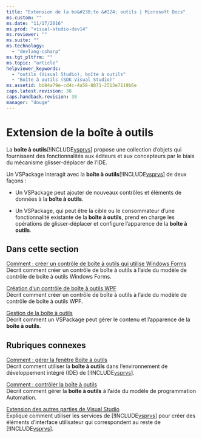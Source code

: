 ```yaml
---
title: "Extension de la bo&#238;te &#224; outils | Microsoft Docs"
ms.custom: ""
ms.date: "11/17/2016"
ms.prod: "visual-studio-dev14"
ms.reviewer: ""
ms.suite: ""
ms.technology: 
  - "devlang-csharp"
ms.tgt_pltfrm: ""
ms.topic: "article"
helpviewer_keywords: 
  - "outils (Visual Studio), boîte à outils"
  - "Boîte à outils (SDK Visual Studio)"
ms.assetid: bb84a79e-cd4c-4a58-8871-2513e7119b6e
caps.latest.revision: 38
caps.handback.revision: 38
manager: "douge"
---
```

# Extension de la bo&#238;te &#224; outils
La **boîte à outils**[!INCLUDE[vsprvs](../code-quality/includes/vsprvs_md.md)] propose une collection d’objets qui fournissent des fonctionnalités aux éditeurs et aux concepteurs par le biais du mécanisme glisser\-déplacer de l’IDE.  
  
 Un VSPackage interagit avec la **boîte à outils**[!INCLUDE[vsprvs](../code-quality/includes/vsprvs_md.md)] de deux façons :  
  
-   Un VSPackage peut ajouter de nouveaux contrôles et éléments de données à la **boîte à outils**.  
  
-   Un VSPackage, qui peut être la cible ou le consommateur d’une fonctionnalité existante de la **boîte à outils**, prend en charge les opérations de glisser\-déplacer et configure l’apparence de la **boîte à outils**.  
  
## Dans cette section  
 [Comment : créer un contrôle de boîte à outils qui utilise Windows Forms](../misc/how-to-create-a-toolbox-control-that-uses-windows-forms.md)  
 Décrit comment créer un contrôle de boîte à outils à l’aide du modèle de contrôle de boîte à outils Windows Forms.  
  
 [Création d’un contrôle de boîte à outils WPF](../extensibility/creating-a-wpf-toolbox-control.md)  
 Décrit comment créer un contrôle de boîte à outils à l’aide du modèle de contrôle de boîte à outils WPF.  
  
 [Gestion de la boîte à outils](/visual-cpp/misc/managing-the-toolbox)  
 Décrit comment un VSPackage peut gérer le contenu et l’apparence de la **boîte à outils**.  
  
## Rubriques connexes  
 [Comment : gérer la fenêtre Boîte à outils](http://msdn.microsoft.com/fr-fr/a022c3fe-298c-4a59-a48f-b050da90ebc2)  
 Décrit comment utiliser la **boîte à outils** dans l’environnement de développement intégré \(IDE\) de [!INCLUDE[vsprvs](../code-quality/includes/vsprvs_md.md)].  
  
 [Comment : contrôler la boîte à outils](../Topic/How%20to:%20Control%20the%20Toolbox.md)  
 Décrit comment gérer la **boîte à outils** à l’aide du modèle de programmation Automation.  
  
 [Extension des autres parties de Visual Studio](../extensibility/extending-other-parts-of-visual-studio.md)  
 Explique comment utiliser les services de [!INCLUDE[vsprvs](../code-quality/includes/vsprvs_md.md)] pour créer des éléments d’interface utilisateur qui correspondent au reste de [!INCLUDE[vsprvs](../code-quality/includes/vsprvs_md.md)].